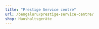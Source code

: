 ```yaml
---
title: "Prestige Service centre"
url: /bengaluru/prestige-service-centre/
shop: Haushaltsgeräte
---
```

